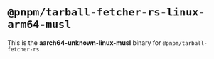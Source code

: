 # `@pnpm/tarball-fetcher-rs-linux-arm64-musl`

This is the **aarch64-unknown-linux-musl** binary for `@pnpm/tarball-fetcher-rs`
